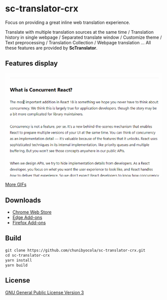 # sc-translator-crx

Focus on providing a great inline web translation experience.

Translate with multiple translation sources at the same time / Translation history in single webpage / Separated translate window / Customize theme / Text preprocessing / Translation Collection / Webpage translation ... All these features are provided by **ScTranslator**.

## Features display

![daily-use](./docs/images/daily-use.gif)

[More GIFs](https://github.com/chunibyocola/sc-translator-crx/discussions/19)

## Downloads

- [Chrome Web Store](https://chrome.google.com/webstore/detail/sctranslator/icfnljfpacimpcbpammmbclmhenimhfc)
- [Edge Add-ons](https://microsoftedge.microsoft.com/addons/detail/ebkimaahhkeiplegpghijhgmlcdkeppf)
- [Firefox Add-ons](https://addons.mozilla.org/firefox/addon/sctranslator/)

## Build

```
git clone https://github.com/chunibyocola/sc-translator-crx.git
cd sc-translator-crx
yarn install
yarn build
```

## License

[GNU General Public License Version 3](https://github.com/chunibyocola/sc-translator-crx/blob/master/LICENSE)